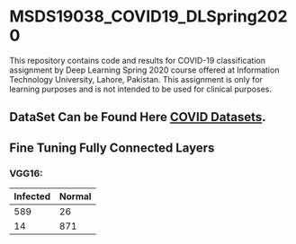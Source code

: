 # MSDS19038_COVID19_DLSpring2020
This repository contains code and results for COVID-19 classification assignment by Deep Learning Spring 2020 course offered at Information Technology University, Lahore, Pakistan. This assignment is only for learning purposes and is not intended to be used for clinical purposes.


## DataSet Can be Found Here [COVID Datasets](https://drive.google.com/file/d/1-HQQciKYfwAO3oH7ci6zhg45DduvkpnK/view).

## Fine Tuning Fully Connected Layers

### VGG16:


| Infected  | Normal |
| --------- | -------|
|   589     |   26   |
|   14      |   871  |
